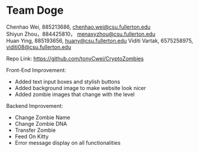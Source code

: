 # Team Doge

Chenhao Wei, 885213686,  chenhao.wei@csu.fullerton.edu  
Shiyun Zhou，884425810， menaxyzhou@csu.fullerton.edu  
Huan Ying, 885193656, huany@csu.fullerton.edu
Viditi Vartak, 6575258975, viditi08@csu.fullerton.edu

Repo Link: https://github.com/tonyCwei/CryptoZombies

Front-End Improvement:  

* Added text input boxes and stylish buttons
* Added background image to make website look nicer
* Added zombie images that change with the level
  
Backend Improvement:  

  * Change Zombie Name
  * Change Zombie DNA
  * Transfer Zombie
  * Feed On Kitty
  * Error message display on all functionalities 
